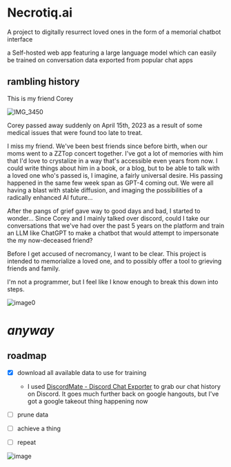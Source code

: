 # Necrotiq.ai
A project to digitally resurrect loved ones in the form of a memorial chatbot interface

a Self-hosted web app featuring a large language model which can easily be trained on conversation data exported from popular chat apps

## rambling history
This is my friend Corey

![IMG_3450](https://user-images.githubusercontent.com/762694/233903740-410d191d-62d0-4534-8879-966ca111abb2.GIF)

Corey passed away suddenly on April 15th, 2023 as a result of some medical issues that were found too late to treat.

I miss my friend. We've been best friends since before birth, when our moms went to a ZZTop concert together.
I've got a lot of memories with him that I'd love to crystalize in a way that's accessible even years from now. I could write things about him in a book, or a blog, but to be able to talk with a loved one who's passed is, I imagine, a fairly universal desire.
His passing happened in the same few week span as GPT-4 coming out. We were all having a blast with stable diffusion, and imaging the possibilities of a radically enhanced AI future...

After the pangs of grief gave way to good days and bad, I started to wonder... Since Corey and I mainly talked over discord, could I take our conversations that we've had over the past 5 years on the platform and train an LLM like ChatGPT to make a chatbot that would attempt to impersonate the my now-deceased friend?

Before I get accused of necromancy, I want to be clear. This project is intended to memorialize a loved one, and to possibly offer a tool to grieving friends and family.

I'm not a programmer, but I feel like I know enough to break this down into steps.

![image0](https://user-images.githubusercontent.com/762694/233907403-71880e66-b442-427e-910a-9e5be385b182.gif)

# *anyway*

## roadmap
- [x] download all available data to use for training

  - I used [DiscordMate - Discord Chat Exporter](https://chrome.google.com/webstore/detail/discord/ofjlibelpafmdhigfgggickpejfomamk) to grab our chat history on Discord. It goes much further back on google hangouts, but I've got a google takeout thing happening now

- [ ] prune data
- [ ] achieve a thing
- [ ] repeat



![image](https://user-images.githubusercontent.com/762694/233908894-bf8710fb-695b-4d74-972e-54727e9f0dec.png)





